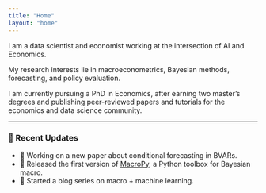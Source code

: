 ```yaml
---
title: "Home"
layout: "home"
---
```


I am a data scientist and economist working at the intersection of AI and Economics.

My research interests lie in macroeconometrics, Bayesian methods, forecasting, and policy evaluation.

I am currently pursuing a PhD in Economics, after earning two master’s degrees and publishing peer-reviewed papers and tutorials for the economics and data science community.

---

### 📌 Recent Updates

- 📄 Working on a new paper about conditional forecasting in BVARs.  
- 🧰 Released the first version of [MacroPy](https://github.com/renatovassallo/MacroPy), a Python toolbox for Bayesian macro.  
- 📝 Started a blog series on macro + machine learning.